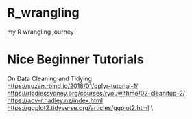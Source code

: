 # R_wrangling
my R wrangling journey 

# Nice Beginner Tutorials
On Data Cleaning and Tidying \
https://suzan.rbind.io/2018/01/dplyr-tutorial-1/ \
https://rladiessydney.org/courses/ryouwithme/02-cleanitup-2/ \
https://adv-r.hadley.nz/index.html \
https://ggplot2.tidyverse.org/articles/ggplot2.html \


